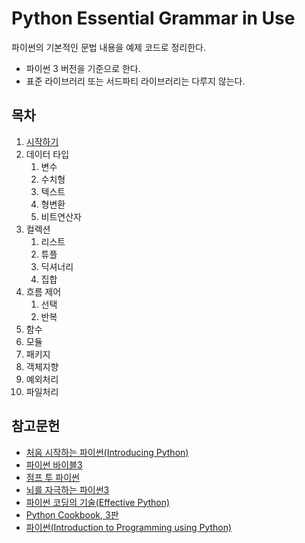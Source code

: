 # Python Essential Grammar in Use
파이썬의 기본적인 문법 내용을 예제 코드로 정리한다.
* 파이썬 3 버전을 기준으로 한다.
* 표준 라이브러리 또는 서드파티 라이브러리는 다루지 않는다.

## 목차
1. [시작하기](01_getting_started/README.md)
1. 데이터 타입
    1. 변수
    1. 수치형
    1. 텍스트
    1. 형변환
    1. 비트연산자
1. 컬렉션
    1. 리스트
    1. 튜플
    1. 딕셔너리
    1. 집합
1. 흐름 제어
    1. 선택
    1. 반복
1. 함수
1. 모듈
1. 패키지
1. 객체지향
1. 예외처리
1. 파일처리

## 참고문헌
* [처음 시작하는 파이썬(Introducing Python)](http://www.hanbit.co.kr/store/books/look.php?p_code=B2827459900)
* [파이썬 바이블3](http://freelec.co.kr/book/catalogue_view.asp?UID=134)
* [점프 투 파이썬](https://wikidocs.net/book/1)
* [뇌를 자극하는 파이썬3](http://www.hanbit.co.kr/store/books/look.php?p_code=B7747860288)
* [파이썬 코딩의 기술(Effective Python)](http://www.gilbut.co.kr/book/bookView.aspx?bookcode=BN001430)
* [Python Cookbook, 3판](http://www.infinitybooks.co.kr/book/all_bookview.php?idx=125&part_idx=26&goods_data=aWR4PTEyNSZzdGFydFBhZ2U9MCZwYXJ0X2lkeD0yNiZzZWFyY2g9xsTAzL3j||)
* [파이썬(Introduction to Programming using Python)](http://www.booksr.co.kr/html/book/book.asp?seq=696897)